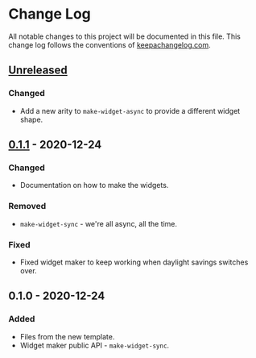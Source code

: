 # Change Log
All notable changes to this project will be documented in this file. This change log follows the conventions of [keepachangelog.com](http://keepachangelog.com/).

## [Unreleased]
### Changed
- Add a new arity to `make-widget-async` to provide a different widget shape.

## [0.1.1] - 2020-12-24
### Changed
- Documentation on how to make the widgets.

### Removed
- `make-widget-sync` - we're all async, all the time.

### Fixed
- Fixed widget maker to keep working when daylight savings switches over.

## 0.1.0 - 2020-12-24
### Added
- Files from the new template.
- Widget maker public API - `make-widget-sync`.

[Unreleased]: https://github.com/your-name/sweet-array/compare/0.1.1...HEAD
[0.1.1]: https://github.com/your-name/sweet-array/compare/0.1.0...0.1.1
